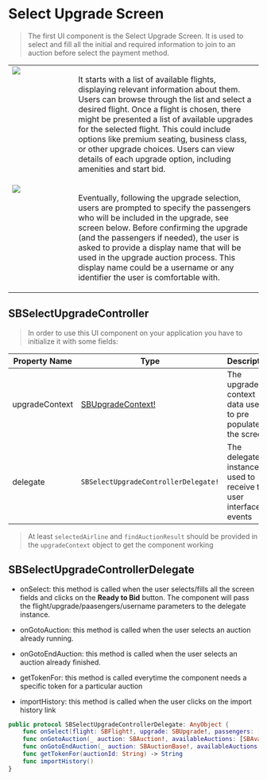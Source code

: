 # Select Upgrade Screen

> The first UI component is the Select Upgrade Screen. It is used to select and fill all the initial and required information to join to an auction before select the payment method. 

<table width="100%" style="border-collapse: collapse; border: none;">
    <tr valign="top">
        <td width="25%">
            <img src="ui/images/select-upgrade-1.jpg"/>
        </td>
        <td width="70%">
            <p>It starts with a list of available flights, displaying relevant information about them. Users can browse through the list and select a desired flight. Once a flight is chosen, there might be presented a list of available upgrades for the selected flight. This could include options like premium seating, business class, or other upgrade choices. Users can view details of each upgrade option, including amenities and start bid.</p>
        </td>
    </tr>
    <tr valign="top">
        <td width="25%">
            <img src="ui/images/select-upgrade-2.jpg"/>
        </td>
        <td width="70%">
            <p>Eventually, following the upgrade selection, users are prompted to specify the passengers who will be included in the upgrade, see screen below. Before confirming the upgrade (and the passengers if needed), the user is asked to provide a display name that will be used in the upgrade auction process. This display name could be a username or any identifier the user is comfortable with.</p>
        </td>
    </tr>
</table>

## SBSelectUpgradeController

> In order to use this UI component on your application you have to initialize it with some fields:

| **Property Name** | **Type**                                           | **Description**                                                 |
|-------------------|----------------------------------------------------|-----------------------------------------------------------------|
| upgradeContext    | [SBUpgradeContext!](object-model/sbupgradecontext) | The upgrade context data used to pre populate the screen        |
| delegate          | `SBSelectUpgradeControllerDelegate!`               | The delegate instance used to receive the user interface events |

> At least ```selectedAirline``` and ```findAuctionResult``` should be provided in the ```upgradeContext``` object to get the component working


## SBSelectUpgradeControllerDelegate

* onSelect: this method is called when the user selects/fills all the screen fields and clicks on the **Ready to Bid** button. The component will pass the flight/upgrade/paasengers/username parameters to the delegate instance.

* onGotoAuction: this method is called when the user selects an auction already running.

* onGotoEndAuction: this method is called when the user selects an auction already finished.

* getTokenFor: this method is called everytime the component needs a specific token for a particular auction

* importHistory: this method is called when the user clicks on the import history link


```swift
public protocol SBSelectUpgradeControllerDelegate: AnyObject {
    func onSelect(flight: SBFlight!, upgrade: SBUpgrade!, passengers: [SBPassenger], username: String)
    func onGotoAuction(_ auction: SBAuction!, availableAuctions: [SBAvailableAuction]?)
    func onGotoEndAuction(_ auction: SBAuctionBase!, availableAuctions: [SBAvailableAuction]?)
    func getTokenFor(auctionId: String) -> String
    func importHistory()
}
```
